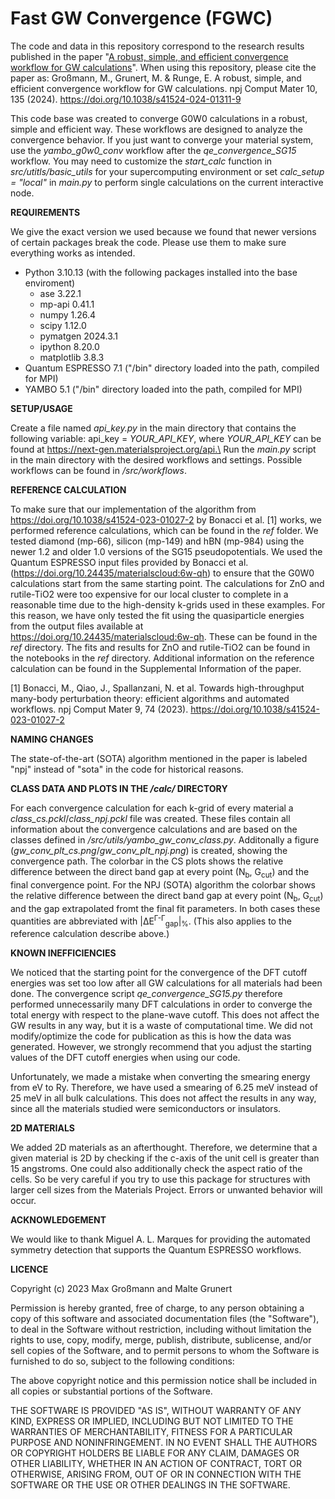 # Fast GW Convergence (FGWC)

The code and data in this repository correspond to the research results published in the paper "[A robust, simple, and efficient convergence workflow for GW calculations](https://doi.org/10.1038/s41524-024-01311-9)". When using this repository, please cite the paper as: Großmann, M., Grunert, M. & Runge, E. A robust, simple, and efficient convergence workflow for GW calculations. npj Comput Mater 10, 135 (2024). https://doi.org/10.1038/s41524-024-01311-9

This code base was created to converge G0W0 calculations in a robust, simple and efficient way. 
These workflows are designed to analyze the convergence behavior. 
If you just want to converge your material system, use the *yambo_g0w0_conv* workflow after the *qe_convergence_SG15* workflow. 
You may need to customize the *start_calc* function in *src/utitls/basic_utils* for your supercomputing environment or set *calc_setup = "local"* in *main.py* to perform single calculations on the current interactive node.

**REQUIREMENTS**

We give the exact version we used because we found that newer versions of certain packages break the code. Please use them to make sure everything works as intended.

- Python 3.10.13 (with the following packages installed into the base enviroment)
    - ase 3.22.1
    - mp-api 0.41.1
    - numpy 1.26.4
    - scipy 1.12.0
    - pymatgen 2024.3.1
    - ipython 8.20.0
    - matplotlib 3.8.3
- Quantum ESPRESSO 7.1 ("/bin" directory loaded into the path, compiled for MPI)
- YAMBO 5.1 ("/bin" directory loaded into the path, compiled for MPI)

**SETUP/USAGE**

Create a file named *api_key.py* in the main directory that contains the following variable: api_key = *YOUR_API_KEY*, where *YOUR_API_KEY* can be found at https://next-gen.materialsproject.org/api.\
Run the *main.py* script in the main directory with the desired workflows and settings.
Possible workflows can be found in */src/workflows*.

**REFERENCE CALCULATION**

To make sure that our implementation of the algorithm from https://doi.org/10.1038/s41524-023-01027-2 by Bonacci et al. [1] works, we performed reference calculations, which can be found in the *ref* folder.
We tested diamond (mp-66), silicon (mp-149) and hBN (mp-984) using the newer 1.2 and older 1.0 versions of the SG15 pseudopotentials. We used the Quantum ESPRESSO input files provided by Bonacci et al. (https://doi.org/10.24435/materialscloud:6w-qh) to ensure that the G0W0 calculations start from the same starting point. The calculations for ZnO and rutile-TiO2 were too expensive for our local cluster to complete in a reasonable time due to the high-density k-grids used in these examples. For this reason, we have only tested the fit using the quasiparticle energies from the output files available at https://doi.org/10.24435/materialscloud:6w-qh. These can be found in the *ref* directory. The fits and results for ZnO and rutile-TiO2 can be found in the notebooks in the *ref* directory. Additional information on the reference calculation can be found in the Supplemental Information of the paper.

[1] Bonacci, M., Qiao, J., Spallanzani, N. et al. Towards high-throughput many-body perturbation theory: efficient algorithms and automated workflows. npj Comput Mater 9, 74 (2023). https://doi.org/10.1038/s41524-023-01027-2

**NAMING CHANGES**

The state-of-the-art (SOTA) algorithm mentioned in the paper is labeled "npj" instead of "sota" in the code for historical reasons.

**CLASS DATA AND PLOTS IN THE */calc/* DIRECTORY**

For each convergence calculation for each k-grid of every material a *class_cs.pckl*/*class_npj.pckl* file was created. 
These files contain all information about the convergence calculations and are based on the classes defined in */src/utils/yambo_gw_conv_class.py*.
Additonally a figure (*gw_conv_plt_cs.png*/*gw_conv_plt_npj.png*) is created, showing the convergence path. The colorbar in the CS plots shows
the relative difference between the direct band gap at every point (N<sub>b</sub>, G<sub>cut</sub>) and the final convergence point. For the NPJ (SOTA) algorithm
the colorbar shows the relative difference between the direct band gap at every point (N<sub>b</sub>, G<sub>cut</sub>) and the gap extrapolated fromt the final fit parameters. In both cases these quantities are abbreviated with |&Delta;E<sup>&Gamma;-&Gamma;</sup><sub>gap</sub>|<sub>%</sub>.
(This also applies to the reference calculation describe above.)

**KNOWN INEFFICIENCIES**

We noticed that the starting point for the convergence of the DFT cutoff energies was set too low after all GW calculations for all materials had been done. 
The convergence script *qe_convergence_SG15.py* therefore performed unnecessarily many DFT calculations in order to converge the total energy
with respect to the plane-wave cutoff. This does not affect the GW results in any way, but it is a waste of computational time. 
We did not modify/optimize the code for publication as this is how the data was generated. 
However, we strongly recommend that you adjust the starting values of the DFT cutoff energies when using our code.

Unfortunately, we made a mistake when converting the smearing energy from eV to Ry. Therefore, we have used a smearing of 6.25 meV instead of 25 meV in all bulk calculations. This does not affect the results in any way, since all the materials studied were semiconductors or insulators.

**2D MATERIALS**

We added 2D materials as an afterthought. Therefore, we determine that a given material is 2D by checking if the c-axis of the unit cell is greater than 15 angstroms. One could also additionally check the aspect ratio of the cells. So be very careful if you try to use this package for structures with larger cell sizes from the Materials Project. Errors or unwanted behavior will occur.

**ACKNOWLEDGEMENT**

We would like to thank Miguel A. L. Marques for providing the automated symmetry detection that supports the Quantum ESPRESSO workflows.

**LICENCE**

Copyright (c) 2023 Max Großmann and Malte Grunert

Permission is hereby granted, free of charge, to any person obtaining a copy
of this software and associated documentation files (the "Software"), to deal
in the Software without restriction, including without limitation the rights
to use, copy, modify, merge, publish, distribute, sublicense, and/or sell
copies of the Software, and to permit persons to whom the Software is
furnished to do so, subject to the following conditions:

The above copyright notice and this permission notice shall be included in all
copies or substantial portions of the Software.

THE SOFTWARE IS PROVIDED "AS IS", WITHOUT WARRANTY OF ANY KIND, EXPRESS OR
IMPLIED, INCLUDING BUT NOT LIMITED TO THE WARRANTIES OF MERCHANTABILITY,
FITNESS FOR A PARTICULAR PURPOSE AND NONINFRINGEMENT. IN NO EVENT SHALL THE
AUTHORS OR COPYRIGHT HOLDERS BE LIABLE FOR ANY CLAIM, DAMAGES OR OTHER
LIABILITY, WHETHER IN AN ACTION OF CONTRACT, TORT OR OTHERWISE, ARISING FROM,
OUT OF OR IN CONNECTION WITH THE SOFTWARE OR THE USE OR OTHER DEALINGS IN THE
SOFTWARE.

